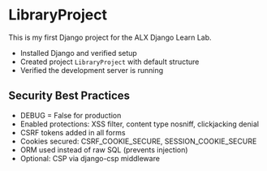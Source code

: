 # LibraryProject

This is my first Django project for the ALX Django Learn Lab.

- Installed Django and verified setup
- Created project `LibraryProject` with default structure
- Verified the development server is running

## Security Best Practices

- DEBUG = False for production
- Enabled protections: XSS filter, content type nosniff, clickjacking denial
- CSRF tokens added in all forms
- Cookies secured: CSRF_COOKIE_SECURE, SESSION_COOKIE_SECURE
- ORM used instead of raw SQL (prevents injection)
- Optional: CSP via django-csp middleware
